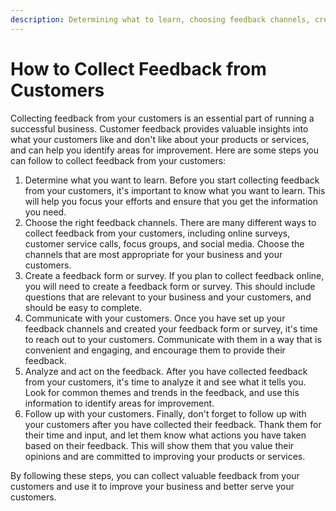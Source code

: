 ```yaml
---
description: Determining what to learn, choosing feedback channels, creating form/survey, communicating with customers, analyzing and acting on feedback, following up.
---
```

# How to Collect Feedback from Customers

Collecting feedback from your customers is an essential part of running a successful business. Customer feedback provides valuable insights into what your customers like and don't like about your products or services, and can help you identify areas for improvement. Here are some steps you can follow to collect feedback from your customers:

1. Determine what you want to learn. Before you start collecting feedback from your customers, it's important to know what you want to learn. This will help you focus your efforts and ensure that you get the information you need.
2. Choose the right feedback channels. There are many different ways to collect feedback from your customers, including online surveys, customer service calls, focus groups, and social media. Choose the channels that are most appropriate for your business and your customers.
3. Create a feedback form or survey. If you plan to collect feedback online, you will need to create a feedback form or survey. This should include questions that are relevant to your business and your customers, and should be easy to complete.
4. Communicate with your customers. Once you have set up your feedback channels and created your feedback form or survey, it's time to reach out to your customers. Communicate with them in a way that is convenient and engaging, and encourage them to provide their feedback.
5. Analyze and act on the feedback. After you have collected feedback from your customers, it's time to analyze it and see what it tells you. Look for common themes and trends in the feedback, and use this information to identify areas for improvement.
6. Follow up with your customers. Finally, don't forget to follow up with your customers after you have collected their feedback. Thank them for their time and input, and let them know what actions you have taken based on their feedback. This will show them that you value their opinions and are committed to improving your products or services.

By following these steps, you can collect valuable feedback from your customers and use it to improve your business and better serve your customers.
